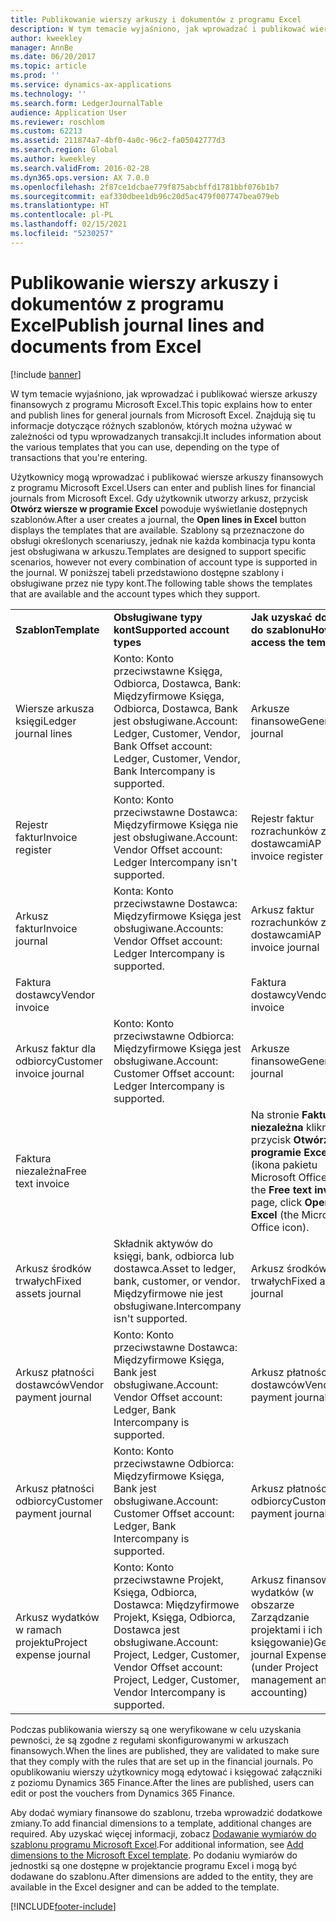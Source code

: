 ```yaml
---
title: Publikowanie wierszy arkuszy i dokumentów z programu Excel
description: W tym temacie wyjaśniono, jak wprowadzać i publikować wiersze arkuszy finansowych z programu Microsoft Excel. Znajdują się tu informacje dotyczące różnych szablonów, których można używać w zależności od typu wprowadzanych transakcji.
author: kweekley
manager: AnnBe
ms.date: 06/20/2017
ms.topic: article
ms.prod: ''
ms.service: dynamics-ax-applications
ms.technology: ''
ms.search.form: LedgerJournalTable
audience: Application User
ms.reviewer: roschlom
ms.custom: 62213
ms.assetid: 211874a7-4bf0-4a0c-96c2-fa05042777d3
ms.search.region: Global
ms.author: kweekley
ms.search.validFrom: 2016-02-28
ms.dyn365.ops.version: AX 7.0.0
ms.openlocfilehash: 2f87ce1dcbae779f875abcbffd1781bbf076b1b7
ms.sourcegitcommit: eaf330dbee1db96c20d5ac479f007747bea079eb
ms.translationtype: HT
ms.contentlocale: pl-PL
ms.lasthandoff: 02/15/2021
ms.locfileid: "5230257"
---
```

# <a name="publish-journal-lines-and-documents-from-excel"></a><span data-ttu-id="a40e5-104">Publikowanie wierszy arkuszy i dokumentów z programu Excel</span><span class="sxs-lookup"><span data-stu-id="a40e5-104">Publish journal lines and documents from Excel</span></span>

[!include [banner](../includes/banner.md)]

<span data-ttu-id="a40e5-105">W tym temacie wyjaśniono, jak wprowadzać i publikować wiersze arkuszy finansowych z programu Microsoft Excel.</span><span class="sxs-lookup"><span data-stu-id="a40e5-105">This topic explains how to enter and publish lines for general journals from Microsoft Excel.</span></span> <span data-ttu-id="a40e5-106">Znajdują się tu informacje dotyczące różnych szablonów, których można używać w zależności od typu wprowadzanych transakcji.</span><span class="sxs-lookup"><span data-stu-id="a40e5-106">It includes information about the various templates that you can use, depending on the type of transactions that you're entering.</span></span>

<span data-ttu-id="a40e5-107">Użytkownicy mogą wprowadzać i publikować wiersze arkuszy finansowych z programu Microsoft Excel.</span><span class="sxs-lookup"><span data-stu-id="a40e5-107">Users can enter and publish lines for financial journals from Microsoft Excel.</span></span> <span data-ttu-id="a40e5-108">Gdy użytkownik utworzy arkusz, przycisk **Otwórz wiersze w programie Excel** powoduje wyświetlanie dostępnych szablonów.</span><span class="sxs-lookup"><span data-stu-id="a40e5-108">After a user creates a journal, the **Open lines in Excel** button displays the templates that are available.</span></span> <span data-ttu-id="a40e5-109">Szablony są przeznaczone do obsługi określonych scenariuszy, jednak nie każda kombinacja typu konta jest obsługiwana w arkuszu.</span><span class="sxs-lookup"><span data-stu-id="a40e5-109">Templates are designed to support specific scenarios, however not every combination of account type is supported in the journal.</span></span> <span data-ttu-id="a40e5-110">W poniższej tabeli przedstawiono dostępne szablony i obsługiwane przez nie typy kont.</span><span class="sxs-lookup"><span data-stu-id="a40e5-110">The following table shows the templates that are available and the account types which they support.</span></span>

|                          |                                                                                                                         |                                                                                         |
|--------------------------|-------------------------------------------------------------------------------------------------------------------------|-----------------------------------------------------------------------------------------|
| <span data-ttu-id="a40e5-111">**Szablon**</span><span class="sxs-lookup"><span data-stu-id="a40e5-111">**Template**</span></span>             | <span data-ttu-id="a40e5-112">**Obsługiwane typy kont**</span><span class="sxs-lookup"><span data-stu-id="a40e5-112">**Supported account types**</span></span>                                                                                             | <span data-ttu-id="a40e5-113">**Jak uzyskać dostęp do szablonu**</span><span class="sxs-lookup"><span data-stu-id="a40e5-113">**How to access the template**</span></span>                                                          |
| <span data-ttu-id="a40e5-114">Wiersze arkusza księgi</span><span class="sxs-lookup"><span data-stu-id="a40e5-114">Ledger journal lines</span></span>     | <span data-ttu-id="a40e5-115">Konto: Konto przeciwstawne Księga, Odbiorca, Dostawca, Bank: Międzyfirmowe Księga, Odbiorca, Dostawca, Bank jest obsługiwane.</span><span class="sxs-lookup"><span data-stu-id="a40e5-115">Account: Ledger, Customer, Vendor, Bank Offset account: Ledger, Customer, Vendor, Bank Intercompany is supported.</span></span>       | <span data-ttu-id="a40e5-116">Arkusze finansowe</span><span class="sxs-lookup"><span data-stu-id="a40e5-116">General journal</span></span>                                                                         |
| <span data-ttu-id="a40e5-117">Rejestr faktur</span><span class="sxs-lookup"><span data-stu-id="a40e5-117">Invoice register</span></span>         | <span data-ttu-id="a40e5-118">Konto: Konto przeciwstawne Dostawca: Międzyfirmowe Księga nie jest obsługiwane.</span><span class="sxs-lookup"><span data-stu-id="a40e5-118">Account: Vendor Offset account: Ledger Intercompany isn't supported.</span></span>                                                    | <span data-ttu-id="a40e5-119">Rejestr faktur rozrachunków z dostawcami</span><span class="sxs-lookup"><span data-stu-id="a40e5-119">AP invoice register</span></span>                                                                     |
| <span data-ttu-id="a40e5-120">Arkusz faktur</span><span class="sxs-lookup"><span data-stu-id="a40e5-120">Invoice journal</span></span>          | <span data-ttu-id="a40e5-121">Konta: Konto przeciwstawne Dostawca: Międzyfirmowe Księga jest obsługiwane.</span><span class="sxs-lookup"><span data-stu-id="a40e5-121">Accounts: Vendor Offset account: Ledger Intercompany is supported.</span></span>                                                      | <span data-ttu-id="a40e5-122">Arkusz faktur rozrachunków z dostawcami</span><span class="sxs-lookup"><span data-stu-id="a40e5-122">AP invoice journal</span></span>                                                                      |
| <span data-ttu-id="a40e5-123">Faktura dostawcy</span><span class="sxs-lookup"><span data-stu-id="a40e5-123">Vendor invoice</span></span>           |                                                                                                                         | <span data-ttu-id="a40e5-124">Faktura dostawcy</span><span class="sxs-lookup"><span data-stu-id="a40e5-124">Vendor invoice</span></span>                                                                          |
| <span data-ttu-id="a40e5-125">Arkusz faktur dla odbiorcy</span><span class="sxs-lookup"><span data-stu-id="a40e5-125">Customer invoice journal</span></span> | <span data-ttu-id="a40e5-126">Konto: Konto przeciwstawne Odbiorca: Międzyfirmowe Księga jest obsługiwane.</span><span class="sxs-lookup"><span data-stu-id="a40e5-126">Account: Customer Offset account: Ledger Intercompany is supported.</span></span>                                                     | <span data-ttu-id="a40e5-127">Arkusze finansowe</span><span class="sxs-lookup"><span data-stu-id="a40e5-127">General journal</span></span>                                                                         |
| <span data-ttu-id="a40e5-128">Faktura niezależna</span><span class="sxs-lookup"><span data-stu-id="a40e5-128">Free text invoice</span></span>        |                                                                                                                         | <span data-ttu-id="a40e5-129">Na stronie **Faktura niezależna** kliknij przycisk **Otwórz w programie Excel** (ikona pakietu Microsoft Office).</span><span class="sxs-lookup"><span data-stu-id="a40e5-129">On the **Free text invoice** page, click **Open in Excel** (the Microsoft Office icon).</span></span> |
| <span data-ttu-id="a40e5-130">Arkusz środków trwałych</span><span class="sxs-lookup"><span data-stu-id="a40e5-130">Fixed assets journal</span></span>     | <span data-ttu-id="a40e5-131">Składnik aktywów do księgi, bank, odbiorca lub dostawca.</span><span class="sxs-lookup"><span data-stu-id="a40e5-131">Asset to ledger, bank, customer, or vendor.</span></span> <span data-ttu-id="a40e5-132">Międzyfirmowe nie jest obsługiwane.</span><span class="sxs-lookup"><span data-stu-id="a40e5-132">Intercompany isn't supported.</span></span>                                               | <span data-ttu-id="a40e5-133">Arkusz środków trwałych</span><span class="sxs-lookup"><span data-stu-id="a40e5-133">Fixed asset journal</span></span>                                                                     |
| <span data-ttu-id="a40e5-134">Arkusz płatności dostawców</span><span class="sxs-lookup"><span data-stu-id="a40e5-134">Vendor payment journal</span></span>   | <span data-ttu-id="a40e5-135">Konto: Konto przeciwstawne Dostawca: Międzyfirmowe Księga, Bank jest obsługiwane.</span><span class="sxs-lookup"><span data-stu-id="a40e5-135">Account: Vendor Offset account: Ledger, Bank Intercompany is supported.</span></span>                                                 | <span data-ttu-id="a40e5-136">Arkusz płatności dostawców</span><span class="sxs-lookup"><span data-stu-id="a40e5-136">Vendor payment journal</span></span>                                                                  |
| <span data-ttu-id="a40e5-137">Arkusz płatności odbiorcy</span><span class="sxs-lookup"><span data-stu-id="a40e5-137">Customer payment journal</span></span> | <span data-ttu-id="a40e5-138">Konto: Konto przeciwstawne Odbiorca: Międzyfirmowe Księga, Bank jest obsługiwane.</span><span class="sxs-lookup"><span data-stu-id="a40e5-138">Account: Customer Offset account: Ledger, Bank Intercompany is supported.</span></span>                                               | <span data-ttu-id="a40e5-139">Arkusz płatności odbiorcy</span><span class="sxs-lookup"><span data-stu-id="a40e5-139">Customer payment journal</span></span>                                                                |
| <span data-ttu-id="a40e5-140">Arkusz wydatków w ramach projektu</span><span class="sxs-lookup"><span data-stu-id="a40e5-140">Project expense journal</span></span>  | <span data-ttu-id="a40e5-141">Konto: Konto przeciwstawne Projekt, Księga, Odbiorca, Dostawca: Międzyfirmowe Projekt, Księga, Odbiorca, Dostawca jest obsługiwane.</span><span class="sxs-lookup"><span data-stu-id="a40e5-141">Account: Project, Ledger, Customer, Vendor Offset account: Project, Ledger, Customer, Vendor Intercompany is supported.</span></span> | <span data-ttu-id="a40e5-142">Arkusz finansowy wydatków (w obszarze Zarządzanie projektami i ich księgowanie)</span><span class="sxs-lookup"><span data-stu-id="a40e5-142">General journal Expense (under Project management and accounting)</span></span>                       |

<span data-ttu-id="a40e5-143">Podczas publikowania wierszy są one weryfikowane w celu uzyskania pewności, że są zgodne z regułami skonfigurowanymi w arkuszach finansowych.</span><span class="sxs-lookup"><span data-stu-id="a40e5-143">When the lines are published, they are validated to make sure that they comply with the rules that are set up in the financial journals.</span></span> <span data-ttu-id="a40e5-144">Po opublikowaniu wierszy użytkownicy mogą edytować i księgować załączniki z poziomu Dynamics 365 Finance.</span><span class="sxs-lookup"><span data-stu-id="a40e5-144">After the lines are published, users can edit or post the vouchers from Dynamics 365 Finance.</span></span> 

<span data-ttu-id="a40e5-145">Aby dodać wymiary finansowe do szablonu, trzeba wprowadzić dodatkowe zmiany.</span><span class="sxs-lookup"><span data-stu-id="a40e5-145">To add financial dimensions to a template, additional changes are required.</span></span> <span data-ttu-id="a40e5-146">Aby uzyskać więcej informacji, zobacz [Dodawanie wymiarów do szablonu programu Microsoft Excel](../../dev-itpro/financial/add-dimensions-excel-templates.md).</span><span class="sxs-lookup"><span data-stu-id="a40e5-146">For additional information, see [Add dimensions to the Microsoft Excel template](../../dev-itpro/financial/add-dimensions-excel-templates.md).</span></span> <span data-ttu-id="a40e5-147">Po dodaniu wymiarów do jednostki są one dostępne w projektancie programu Excel i mogą być dodawane do szablonu.</span><span class="sxs-lookup"><span data-stu-id="a40e5-147">After dimensions are added to the entity, they are available in the Excel designer and can be added to the template.</span></span>







[!INCLUDE[footer-include](../../includes/footer-banner.md)]